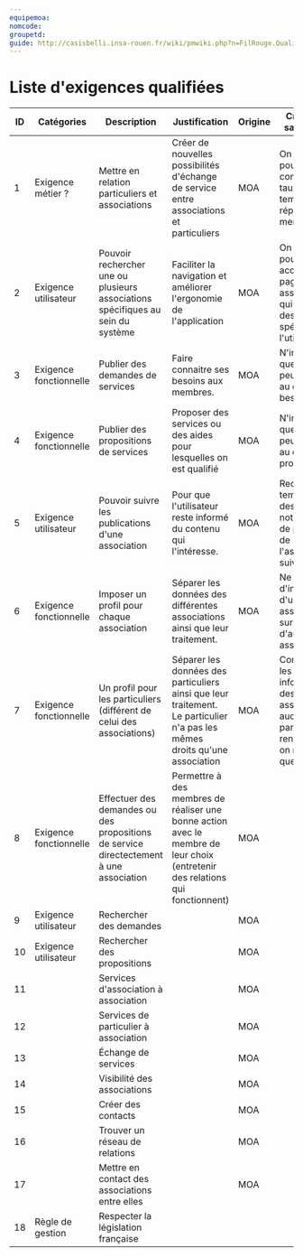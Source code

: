 ```yaml
---
equipemoa: 
nomcode: 
groupetd: 
guide: http://casisbelli.insa-rouen.fr/wiki/pmwiki.php?n=FilRouge.QualifierExigence
---
```

# Liste d'exigences qualifiées







| ID | Catégories             | Description                                                                             | Justification                                                                                                                  | Origine                | Critères de satisfaction                                                                                         | Contentement MOA | Mécontentement MOA | Exigences Dépendantes | Exigences conflictuelles |
|----|------------------------|-----------------------------------------------------------------------------------------|--------------------------------------------------------------------------------------------------------------------------------|------------------------|------------------------------------------------------------------------------------------------------------------|------------------|--------------------|-----------------------|--------------------------|
| 1  | Exigence métier ?      | Mettre en relation particuliers et associations                                         | Créer de nouvelles possibilités d'échange de service entre associations et particuliers                                        | MOA                    | On doit pouvoir consulter les taux et le temps de réponse des membres                                            | 3                | 5                  |                       |                          |
| 2  | Exigence utilisateur   | Pouvoir rechercher une ou plusieurs associations spécifiques au sein du système         | Faciliter la navigation et améliorer l'ergonomie de l'application                                                              | MOA                    | On doit pouvoir accéder à la page d'une association qui répond à des critères spécifiés par l'utilisateur.       | 4                | 4                  |                       |                          |
| 3  | Exigence fonctionnelle | Publier des demandes de services                                                        | Faire connaitre ses besoins aux membres.                                                                                       | MOA                    | N'importe quel membre peut accéder au détail du besoin.                                                          | 2                | 5                  |                       |                          |
| 4  | Exigence fonctionnelle | Publier des propositions de services                                                    | Proposer des services ou des aides pour lesquelles on est qualifié                                                             | MOA                    | N'importe quel membre peut accéder au détail de la proposition.                                                  | 2                | 5                  |                       |                          |
| 5  | Exigence utilisateur   | Pouvoir suivre les publications d'une association                                       | Pour que l'utilisateur reste informé du contenu qui l'intéresse.                                                               | MOA                    | Recevoir en temps réel des notifications de publication de l'association suivie.                                 | 5                | 2                  |                       |                          |
| 6  | Exigence fonctionnelle | Imposer un profil pour chaque association                                               | Séparer les données des différentes associations ainsi que leur traitement.                                                    | MOA                    | Ne pas voir d'informations d'une autre association sur le profil d'autres assocations.                           | 2                | 5                  |                       |                          |
| 7  | Exigence fonctionnelle | Un profil pour les particuliers (différent de celui des associations)                   | Séparer les données des particuliers  ainsi que leur traitement. Le particulier n'a pas les mêmes droits qu'une association    | MOA                    | Concernant les informations des associations auquel le particulier a rendu service, on n'affichera que leur nom. | 2                | 5                  |                       |                          |
| 8  | Exigence fonctionnelle | Effectuer des demandes ou des propositions de service directectement  à une association | Permettre à des membres de réaliser une bonne action avec le membre de leur choix (entretenir des relations qui fonctionnent)  | MOA                    |                                                                                                                  |                  |                    |                       |                          |
| 9  | Exigence utilisateur   | Rechercher des demandes                                                                 |                                                                                                                                | MOA                    |                                                                                                                  |                  |                    |                       |                          |
| 10 | Exigence utilisateur   | Rechercher des propositions                                                             |                                                                                                                                | MOA                    |                                                                                                                  |                  |                    |                       |                          |
| 11 |                        | Services d'association à association                                                    |                                                                                                                                | MOA                    |                                                                                                                  |                  |                    |                       |                          |
| 12 |                        | Services de particulier à association                                                   |                                                                                                                                | MOA                    |                                                                                                                  |                  |                    |                       |                          |
| 13 |                        | Échange de services                                                                     |                                                                                                                                | MOA                    |                                                                                                                  |                  |                    |                       |                          |
| 14 |                        | Visibilité des associations                                                             |                                                                                                                                | MOA                    |                                                                                                                  |                  |                    |                       |                          |
| 15 |                        | Créer des contacts                                                                      |                                                                                                                                | MOA                    |                                                                                                                  |                  |                    |                       |                          |
| 16 |                        | Trouver un réseau de relations                                                          |                                                                                                                                | MOA                    |                                                                                                                  |                  |                    |                       |                          |
| 17 |                        | Mettre en contact des associations entre elles                                          |                                                                                                                                | MOA                    |                                                                                                                  |                  |                    |                       |                          |
| 18 | Règle de gestion       | Respecter la législation française                                                      |                                 
